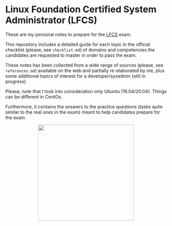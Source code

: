 # Linux Foundation Certified System Administrator (LFCS) 

These are my personal notes to prepare for the [LFCS]((https://training.linuxfoundation.org/certification/linux-foundation-certified-sysadmin-lfcs/#exams)) exam.

This repository includes a detailed guide for each topic in the official checklist (please, see `checklist.md`) of domains and competencies the candidates are requested to master in order to pass the exam.

These notes has been collected from a wide range of sources (please, see `references.md`) available on the web and partially re-elaborated by me, plus some additional topics of interest for a developer/sysadmin (still in progress).

Please, note that I took into consideration only Ubuntu (18.04/20.04). Things can be different in CentOs. 

Furthermore, it contains the answers to the practice questions (tasks quite similar to the real ones in the exam) meant to help candidates prepare for the exam.

<p align="center"><img src="https://images.youracclaim.com/images/1e6611ca-8afe-4ecc-ad4d-305fba52ee7e/1_LFCS-600x600.png" width="300" height="300"/></p>